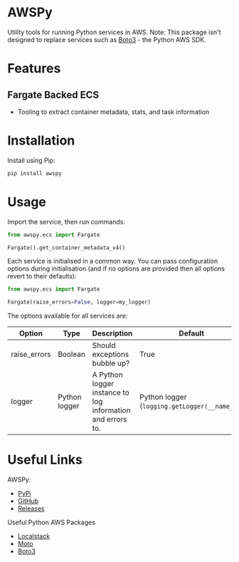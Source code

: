 # AWSPy
Utility tools for running Python services in AWS. Note: This package isn't designed to replace
services such as [Boto3](https://github.com/boto/boto3) - the Python AWS SDK.

# Features
## Fargate Backed ECS
- Tooling to extract container metadata, stats, and task information

# Installation

Install using Pip:

```bash
pip install awspy
```

# Usage

Import the service, then run commands:

```python
from awspy.ecs import Fargate

Fargate().get_container_metadata_v4()
```

Each service is initialised in a common way. You can pass configuration options during
initialisation (and if no options are provided then all options revert to their defaults):

```python
from awspy.ecs import Fargate

Fargate(raise_errors=False, logger=my_logger)
```

The options available for all services are:

|Option|Type|Description|Default|
|------|----|-----------|-------|
|raise_errors|Boolean|Should exceptions bubble up?|True|
|logger|Python logger|A Python logger instance to log information and errors to.|Python logger (`logging.getLogger(__name__)`)|

# Useful Links

AWSPy:

- [PyPi](https://pypi.org/project/awspy/)
- [GitHub](https://github.com/ScholarPack/awspy)
- [Releases](https://github.com/ScholarPack/awspy/releases)

Useful Python AWS Packages

- [Localstack](https://localstack.cloud/)
- [Moto](https://github.com/spulec/moto)
- [Boto3](https://github.com/boto/boto3)
